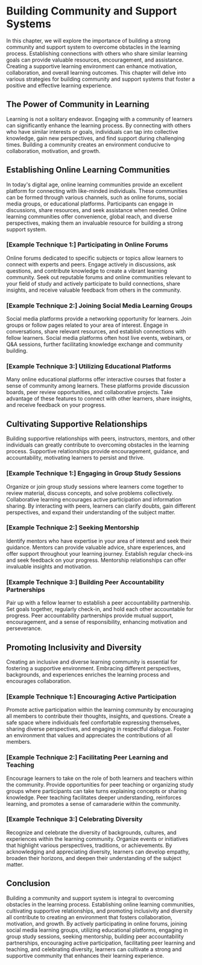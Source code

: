 Building Community and Support Systems
===============================================

In this chapter, we will explore the importance of building a strong community and support system to overcome obstacles in the learning process. Establishing connections with others who share similar learning goals can provide valuable resources, encouragement, and assistance. Creating a supportive learning environment can enhance motivation, collaboration, and overall learning outcomes. This chapter will delve into various strategies for building community and support systems that foster a positive and effective learning experience.

The Power of Community in Learning
----------------------------------

Learning is not a solitary endeavor. Engaging with a community of learners can significantly enhance the learning process. By connecting with others who have similar interests or goals, individuals can tap into collective knowledge, gain new perspectives, and find support during challenging times. Building a community creates an environment conducive to collaboration, motivation, and growth.

Establishing Online Learning Communities
----------------------------------------

In today's digital age, online learning communities provide an excellent platform for connecting with like-minded individuals. These communities can be formed through various channels, such as online forums, social media groups, or educational platforms. Participants can engage in discussions, share resources, and seek assistance when needed. Online learning communities offer convenience, global reach, and diverse perspectives, making them an invaluable resource for building a strong support system.

### \[**Example Technique 1:**\] Participating in Online Forums

Online forums dedicated to specific subjects or topics allow learners to connect with experts and peers. Engage actively in discussions, ask questions, and contribute knowledge to create a vibrant learning community. Seek out reputable forums and online communities relevant to your field of study and actively participate to build connections, share insights, and receive valuable feedback from others in the community.

### \[**Example Technique 2:**\] Joining Social Media Learning Groups

Social media platforms provide a networking opportunity for learners. Join groups or follow pages related to your area of interest. Engage in conversations, share relevant resources, and establish connections with fellow learners. Social media platforms often host live events, webinars, or Q\&A sessions, further facilitating knowledge exchange and community building.

### \[**Example Technique 3:**\] Utilizing Educational Platforms

Many online educational platforms offer interactive courses that foster a sense of community among learners. These platforms provide discussion boards, peer review opportunities, and collaborative projects. Take advantage of these features to connect with other learners, share insights, and receive feedback on your progress.

Cultivating Supportive Relationships
------------------------------------

Building supportive relationships with peers, instructors, mentors, and other individuals can greatly contribute to overcoming obstacles in the learning process. Supportive relationships provide encouragement, guidance, and accountability, motivating learners to persist and thrive.

### \[**Example Technique 1:**\] Engaging in Group Study Sessions

Organize or join group study sessions where learners come together to review material, discuss concepts, and solve problems collectively. Collaborative learning encourages active participation and information sharing. By interacting with peers, learners can clarify doubts, gain different perspectives, and expand their understanding of the subject matter.

### \[**Example Technique 2:**\] Seeking Mentorship

Identify mentors who have expertise in your area of interest and seek their guidance. Mentors can provide valuable advice, share experiences, and offer support throughout your learning journey. Establish regular check-ins and seek feedback on your progress. Mentorship relationships can offer invaluable insights and motivation.

### \[**Example Technique 3:**\] Building Peer Accountability Partnerships

Pair up with a fellow learner to establish a peer accountability partnership. Set goals together, regularly check-in, and hold each other accountable for progress. Peer accountability partnerships provide mutual support, encouragement, and a sense of responsibility, enhancing motivation and perseverance.

Promoting Inclusivity and Diversity
-----------------------------------

Creating an inclusive and diverse learning community is essential for fostering a supportive environment. Embracing different perspectives, backgrounds, and experiences enriches the learning process and encourages collaboration.

### \[**Example Technique 1:**\] Encouraging Active Participation

Promote active participation within the learning community by encouraging all members to contribute their thoughts, insights, and questions. Create a safe space where individuals feel comfortable expressing themselves, sharing diverse perspectives, and engaging in respectful dialogue. Foster an environment that values and appreciates the contributions of all members.

### \[**Example Technique 2:**\] Facilitating Peer Learning and Teaching

Encourage learners to take on the role of both learners and teachers within the community. Provide opportunities for peer teaching or organizing study groups where participants can take turns explaining concepts or sharing knowledge. Peer teaching facilitates deeper understanding, reinforces learning, and promotes a sense of camaraderie within the community.

### \[**Example Technique 3:**\] Celebrating Diversity

Recognize and celebrate the diversity of backgrounds, cultures, and experiences within the learning community. Organize events or initiatives that highlight various perspectives, traditions, or achievements. By acknowledging and appreciating diversity, learners can develop empathy, broaden their horizons, and deepen their understanding of the subject matter.

Conclusion
----------

Building a community and support system is integral to overcoming obstacles in the learning process. Establishing online learning communities, cultivating supportive relationships, and promoting inclusivity and diversity all contribute to creating an environment that fosters collaboration, motivation, and growth. By actively participating in online forums, joining social media learning groups, utilizing educational platforms, engaging in group study sessions, seeking mentorship, building peer accountability partnerships, encouraging active participation, facilitating peer learning and teaching, and celebrating diversity, learners can cultivate a strong and supportive community that enhances their learning experience.
